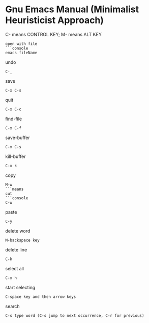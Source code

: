 # Gnu Emacs Manual (Minimalist Heuristicist Approach)

C- means CONTROL KEY;
M- means ALT KEY

```
open with file
```console
emacs fileName
```

undo
```console
C-_
```
save
```console
C-x C-s
```
quit
```console
C-x C-c
```
find-file
```console
C-x C-f
```
save-buffer
```console
C-x C-s
```
kill-buffer
```console
C-x k
```
copy
```console
M-w
```means
cut
```console
C-w
```
paste
```console
C-y
```
delete  word
```console
M-backspace key
```
delete line
```console
C-k
```
select all
```console
C-x h
```
start selecting
```console
C-space key and then arrow keys
```
search
```console
C-s type word (C-s jump to next occurrence, C-r for previous)
```

```console

```

```console

```

```console

```

```console

```

```console

```
